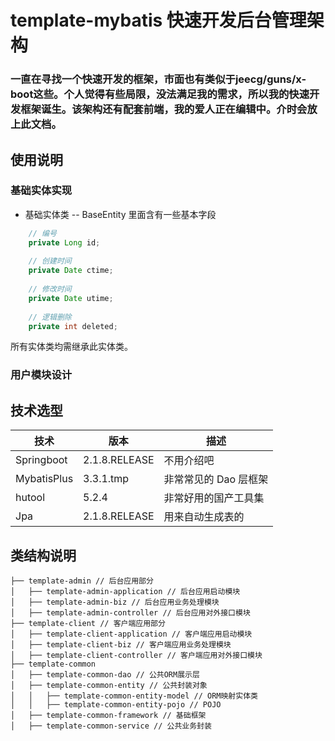 # template-mybatis 快速开发后台管理架构
### 一直在寻找一个快速开发的框架，市面也有类似于jeecg/guns/x-boot这些。个人觉得有些局限，没法满足我的需求，所以我的快速开发框架诞生。该架构还有配套前端，我的爱人正在编辑中。介时会放上此文档。

## 使用说明

### 基础实体实现
- 基础实体类 
--	BaseEntity 里面含有一些基本字段
```java
	// 编号
    private Long id;
	
	// 创建时间
    private Date ctime;
	
	// 修改时间
    private Date utime;
	
	// 逻辑删除
    private int deleted;
```
所有实体类均需继承此实体类。

### 用户模块设计

## 技术选型

|技术|版本|描述|
| - | - | - |
| Springboot  | 2.1.8.RELEASE | 不用介绍吧            |
| MybatisPlus | 3.3.1.tmp     | 非常常见的 Dao 层框架 |
| hutool      | 5.2.4         | 非常好用的国产工具集  |
| Jpa         | 2.1.8.RELEASE | 用来自动生成表的      |

## 类结构说明
```
├── template-admin // 后台应用部分
│   ├── template-admin-application // 后台应用启动模块
│   ├── template-admin-biz // 后台应用业务处理模块
│   ├── template-admin-controller // 后台应用对外接口模块
├── template-client // 客户端应用部分
│   ├── template-client-application // 客户端应用启动模块
│   ├── template-client-biz // 客户端应用业务处理模块
│   ├── template-client-controller // 客户端应用对外接口模块
├── template-common
│   ├── template-common-dao // 公共ORM展示层
│   ├── template-common-entity // 公共封装对象
│   │   ├── template-common-entity-model // ORM映射实体类
│   │   ├── template-common-entity-pojo // POJO
│   ├── template-common-framework // 基础框架
│   ├── template-common-service // 公共业务封装
```

